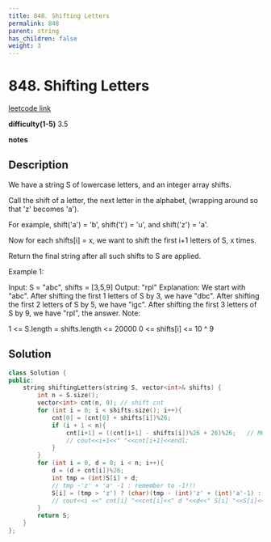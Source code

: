 ```yaml
---
title: 848. Shifting Letters
permalink: 848
parent: string
has_children: false
weight: 3
---
```

# 848. Shifting Letters
[leetcode link](https://leetcode.com/problems/shifting-letters/)

**difficulty(1-5)** 
3.5

**notes**   


## Description
We have a string S of lowercase letters, and an integer array shifts.

Call the shift of a letter, the next letter in the alphabet, (wrapping around so that 'z' becomes 'a'). 

For example, shift('a') = 'b', shift('t') = 'u', and shift('z') = 'a'.

Now for each shifts[i] = x, we want to shift the first i+1 letters of S, x times.

Return the final string after all such shifts to S are applied.

Example 1:

Input: S = "abc", shifts = [3,5,9]
Output: "rpl"
Explanation: 
We start with "abc".
After shifting the first 1 letters of S by 3, we have "dbc".
After shifting the first 2 letters of S by 5, we have "igc".
After shifting the first 3 letters of S by 9, we have "rpl", the answer.
Note:

1 <= S.length = shifts.length <= 20000
0 <= shifts[i] <= 10 ^ 9

## Solution

```c++
class Solution {
public:
    string shiftingLetters(string S, vector<int>& shifts) {
        int n = S.size();
        vector<int> cnt(n, 0); // shift cnt
        for (int i = 0; i < shifts.size(); i++){
            cnt[0] = (cnt[0] + shifts[i])%26;
            if (i + 1 < n){
                cnt[i+1] = ((cnt[i+1] - shifts[i])%26 + 26)%26;   // MOD THEN MOD!!!            
                // cout<<i+1<<" "<<cnt[i+1]<<endl;
            }
        }
        for (int i = 0, d = 0; i < n; i++){
            d = (d + cnt[i])%26;
            int tmp = (int)S[i] + d;
            // tmp -'z' + 'a' -1 : remember to -1!!!
            S[i] = (tmp > 'z') ? (char)(tmp - (int)'z' + (int)'a'-1) : (char)tmp;
            // cout<<i <<" cnt[i] "<<cnt[i]<<" d "<<d<<" S[i] "<<S[i]<<endl;
        }
        return S;
    }
};
```


